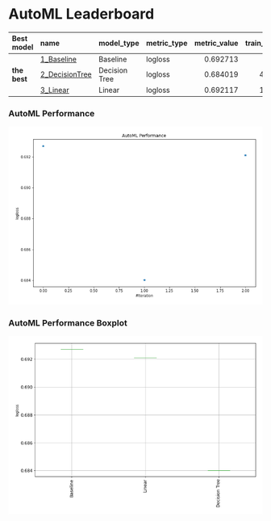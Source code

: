 # AutoML Leaderboard

| Best model   | name                                       | model_type    | metric_type   |   metric_value |   train_time |
|:-------------|:-------------------------------------------|:--------------|:--------------|---------------:|-------------:|
|              | [1_Baseline](1_Baseline/README.md)         | Baseline      | logloss       |       0.692713 |         2.83 |
| **the best** | [2_DecisionTree](2_DecisionTree/README.md) | Decision Tree | logloss       |       0.684019 |        44.96 |
|              | [3_Linear](3_Linear/README.md)             | Linear        | logloss       |       0.692117 |        13.53 |

### AutoML Performance
![AutoML Performance](ldb_performance.png)

### AutoML Performance Boxplot
![AutoML Performance Boxplot](ldb_performance_boxplot.png)